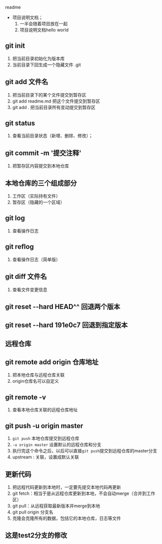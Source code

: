 readme
+ 项目说明文档；
    1. 一半会随着项目放在一起
    2. 项目说明文档hello world

## git init
1. 把当前目录初始化为版本库
2. 当前目录下回生成一个隐藏文件 .git

## git add 文件名
1. 把当前目录下的某个文件提交到暂存区
2. git add readme.md 把这个文件提交到暂存区
3. git add . 把当前目录所有变动提交到暂存区

## git status
1. 查看当前目录状态（新增、删除、修改）；

## git commit -m '提交注释'
1. 把暂存区内容提交到本地仓库

## 本地仓库的三个组成部分
1. 工作区（实际持有文件）
2. 暂存区（隐藏的一个区域）

## git log
1. 查看操作日志

## git reflog
1. 查看操作日志（简单版）

## git diff 文件名
1. 查看文件变更信息

## git reset --hard HEAD^^ 回退两个版本
## git reset --hard 191e0c7 回退到指定版本


## 远程仓库

## git remote add origin 仓库地址
1. 把本地仓库与远程仓库关联
2. origin仓库名可以自定义

## git remote -v
1. 查看本地仓库关联的远程仓库地址

## git push -u origin master
1. `git push` 本地仓库提交到远程仓库
2. `-u origin master` 设置默认的远程仓库和分支
3. 执行完这个命令之后，以后可以直接`git push`提交到远程仓库的master分支
4. upstream : 关联，设置成默认关联


## 更新代码
1. 把远程代码更新到本地时，一定要先提交本地代码再更新
2. git fetch：相当于是从远程仓库更新到本地，不会自动merge（合并到工作区）
3. git pull：从远程获取最新版本并merge到本地
4. git pull origin 分支名
5. 克隆会克隆所有的数据，包括它的本地仓库，日志等文件

## 这是test2分支的修改